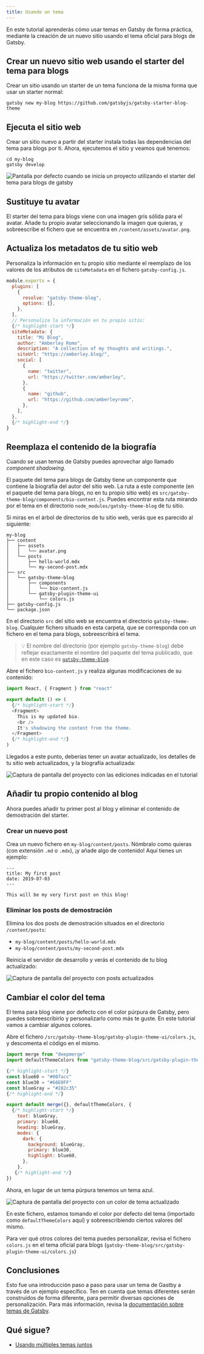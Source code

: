 ```yaml
---
title: Usando un tema
---
```


En este tutorial aprenderás cómo usar temas en Gatsby de forma práctica, mediante la creación de un nuevo sitio usando el tema oficial para blogs de Gatsby.

## Crear un nuevo sitio web usando el starter del tema para blogs

Crear un sitio usando un starter de un tema funciona de la misma forma que usar un starter normal:

```shell
gatsby new my-blog https://github.com/gatsbyjs/gatsby-starter-blog-theme
```

## Ejecuta el sitio web

Crear un sitio nuevo a partir del starter instala todas las dependencias del tema para blogs por ti. Ahora, ejecutemos el sitio y veamos qué tenemos:

```shell
cd my-blog
gatsby develop
```

![Pantalla por defecto cuando se inicia un proyecto utilizando el starter del tema para blogs de gatsby](./images/starter-blog-theme-default.png)

## Sustituye tu avatar

El starter del tema para blogs viene con una imagen gris sólida para el avatar. Añade tu propio avatar seleccionando la imagen que quieras, y sobreescribe el fichero que se encuentra en `/content/assets/avatar.png`.

## Actualiza los metadatos de tu sitio web
Personaliza la información en tu propio sitio mediante el reemplazo de los valores de los atributos de `siteMetadata` en el fichero `gatsby-config.js`.

```javascript:title=gatsby-config.js
module.exports = {
  plugins: [
    {
      resolve: "gatsby-theme-blog",
      options: {},
    },
  ],
  // Personaliza la información en tu propio sitio:
  {/* highlight-start */}
  siteMetadata: {
    title: "Mi Blog",
    author: "Amberley Romo",
    description: "A collection of my thoughts and writings.",
    siteUrl: "https://amberley.blog/",
    social: [
      {
        name: "twitter",
        url: "https://twitter.com/amber1ey",
      },
      {
        name: "github",
        url: "https://github.com/amberleyromo",
      },
    ],
  },
  {/* highlight-end */}
}
```

## Reemplaza el contenido de la biografía

Cuando se usan temas de Gatsby puedes aprovechar algo llamado _component shadowing_.

El paquete del tema para blogs de Gatsby tiene un componente que contiene la biografía del autor del sitio web. La ruta a este componente (en el paquete del tema para blogs, no en tu propio sitio web) es `src/gatsby-theme-blog/components/bio-content.js`. Puedes encontrar esta ruta mirando por el tema en el directorio `node_modules/gatsby-theme-blog` de tu sitio.

Si miras en el árbol de directorios de tu sitio web, verás que es parecido al siguiente:

```text
my-blog
├── content
│   ├── assets
│   │   └── avatar.png
│   └── posts
│       ├── hello-world.mdx
│       └── my-second-post.mdx
├── src
│   └── gatsby-theme-blog
│       ├── components
│       │   └── bio-content.js
│       └── gatsby-plugin-theme-ui
│           └── colors.js
├── gatsby-config.js
└── package.json
```

En el directorio `src` del sitio web se encuentra el directorio `gatsby-theme-blog`. Cualquier fichero situado en esta carpeta, que se corresponda con un fichero en el tema para blogs, sobreescribirá el tema.

> 💡 El nombre del directorio (por ejemplo `gatsby-theme-blog`) debe reflejar exactamente el nombre del paquete del tema publicado, que en este caso es [`gatsby-theme-blog`](https://www.npmjs.com/package/gatsby-theme-blog).

Abre el fichero `bio-content.js` y realiza algunas modificaciones de su contenido:

```jsx:title=bio-content.js
import React, { Fragment } from "react"

export default () => (
  {/* highlight-start */}
  <Fragment>
    This is my updated bio.
    <br />
    It's shadowing the content from the theme.
  </Fragment>
  {/* highlight-end */}
)
```

Llegados a este punto, deberías tener un avatar actualizado, los detalles de tu sitio web actualizados, y la biografía actualizada:

![Captura de pantalla del proyecto con las ediciones indicadas en el tutorial](./images/starter-blog-theme-edited.png)

## Añadir tu propio contenido al blog

Ahora puedes añadir tu primer post al blog y eliminar el contenido de demostración del starter.

### Crear un nuevo post

Crea un nuevo fichero en `my-blog/content/posts`. Nómbralo como quieras (con extensión `.md` o `.mdx`), ¡y añade algo de contenido! Aquí tienes un ejemplo:

```mdx:title=my-blog/content/posts/my-first-post.mdx
---
title: My first post
date: 2019-07-03
---

This will be my very first post on this blog!
```

### Eliminar los posts de demostración

Elimina los dos posts de demostración situados en el directorio `/content/posts`:

- `my-blog/content/posts/hello-world.mdx`
- `my-blog/content/posts/my-second-post.mdx`

Reinicia el servidor de desarrollo y verás el contenido de tu blog actualizado:

![Captura de pantalla del proyecto con posts actualizados](./images/starter-blog-theme-updated-content.png)

## Cambiar el color del tema

El tema para blog viene por defecto con el color púrpura de Gatsby, pero puedes sobreescribirlo y personalizarlo como más te guste. En este tutorial vamos a cambiar algunos colores.

Abre el fichero `/src/gatsby-theme-blog/gatsby-plugin-theme-ui/colors.js`, y descomenta el código en el mismo.

```javascript:title=colors.js
import merge from "deepmerge"
import defaultThemeColors from "gatsby-theme-blog/src/gatsby-plugin-theme-ui/colors"

{/* highlight-start */}
const blue60 = "#007acc"
const blue30 = "#66E0FF"
const blueGray = "#282c35"
{/* highlight-end */}

export default merge({}, defaultThemeColors, {
  {/* highlight-start */}
    text: blueGray,
    primary: blue60,
    heading: blueGray,
    modes: {
      dark: {
        background: blueGray,
        primary: blue30,
        highlight: blue60,
      },
    },
   {/* highlight-end */}
})
```

Ahora, en lugar de un tema púrpura tenemos un tema azul.

![Captura de pantalla del proyecto con un color de tema actualizado](./images/starter-blog-theme-updated-colors.png)

En este fichero, estamos tomando el color por defecto del tema (importado como `defaultThemeColors` aquí) y sobreescribiendo ciertos valores del mismo.

Para ver qué otros colores del tema puedes personalizar, revisa el fichero `colors.js` en el tema oficial para blogs (`gatsby-theme-blog/src/gatsby-plugin-theme-ui/colors.js`)

## Conclusiones

Esto fue una introducción paso a paso para usar un tema de Gastby a través de un ejemplo específico. Ten en cuenta que temas diferentes serán construidos de forma diferente, para permitir diversas opciones de personalización. Para más información, revisa la [documentación sobre temas de Gatsby](/docs/themes/).

## Qué sigue?

- [Usando múltiples temas juntos](/tutorial/using-multiple-themes-together/)

